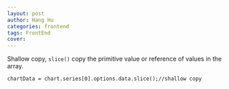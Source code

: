 ```yaml
---
layout: post
author: Hang Hu
categories: frontend
tags: FrontEnd 
cover: 
---
```


Shallow copy, `slice()` copy the primitive value or reference of values in the array.

 ```
chartData = chart.series[0].options.data.slice();//shallow copy
 ```

